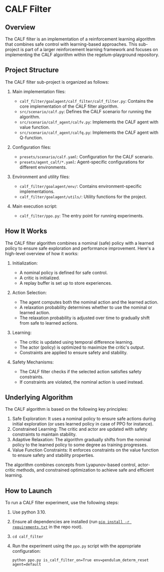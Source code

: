 # CALF Filter

## Overview

The CALF filter is an implementation of a reinforcement learning algorithm that combines safe control with learning-based approaches. This sub-project is part of a larger reinforcement learning framework and focuses on implementing the CALF algorithm within the regelum-playground repository.

## Project Structure

The CALF filter sub-project is organized as follows:

1. Main implementation files:
   - `calf_filter/goalagent/calf_filter/calf_filter.py`: Contains the core implementation of the CALF filter algorithm.
   - `src/scenario/calf.py`: Defines the CALF scenario for running the algorithm.
   - `src/scenario/calf_agent/calfv.py`: Implements the CALF agent with value function.
   - `src/scenario/calf_agent/calfq.py`: Implements the CALF agent with Q-function.

2. Configuration files:
   - `presets/scenario/calf.yaml`: Configuration for the CALF scenario.
   - `presets/agent_calf/*.yaml`: Agent-specific configurations for different environments.

3. Environment and utility files:
   - `calf_filter/goalagent/env/`: Contains environment-specific implementations.
   - `calf_filter/goalagent/utils/`: Utility functions for the project.

4. Main execution script:
   - `calf_filter/ppo.py`: The entry point for running experiments.

## How It Works

The CALF filter algorithm combines a nominal (safe) policy with a learned policy to ensure safe exploration and performance improvement. Here's a high-level overview of how it works:

1. Initialization:
   - A nominal policy is defined for safe control.
   - A critic is initialized.
   - A replay buffer is set up to store experiences.

2. Action Selection:
   - The agent computes both the nominal action and the learned action.
   - A relaxation probability determines whether to use the nominal or learned action.
   - The relaxation probability is adjusted over time to gradually shift from safe to learned actions.

3. Learning:
   - The critic is updated using temporal difference learning.
   - The actor (policy) is optimized to maximize the critic's output.
   - Constraints are applied to ensure safety and stability.

4. Safety Mechanisms:
   - The CALF filter checks if the selected action satisfies safety constraints.
   - If constraints are violated, the nominal action is used instead.

## Underlying Algorithm

The CALF algorithm is based on the following key principles:

1. Safe Exploration: It uses a nominal policy to ensure safe actions during initial exploration (or uses learned policy in case of PPO for instance).
2. Constrained Learning: The critic and actor are updated with safety constraints to maintain stability.
3. Adaptive Relaxation: The algorithm gradually shifts from the nominal policy to the learned policy to some degree as training progresses.
4. Value Function Constraints: It enforces constraints on the value function to ensure safety and stability properties.

The algorithm combines concepts from Lyapunov-based control, actor-critic methods, and constrained optimization to achieve safe and efficient learning.

## How to Launch

To run a CALF filter experiment, use the following steps:

1. Use python 3.10.

2. Ensure all dependencies are installed (run [`pip install -r requirements.txt`](../requirements.txt) in the repo root).

3. `cd calf_filter`

4. Run the experiment using the `ppo.py` script with the appropriate configuration:

    ```
    python ppo.py is_calf_filter_on=True env=pendulum_determ_reset agent=default 
    ```

